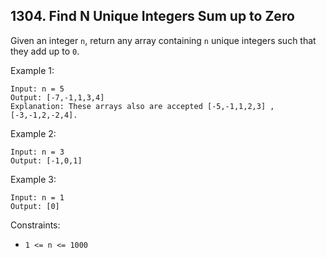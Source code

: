 ## 1304. Find N Unique Integers Sum up to Zero

Given an integer `n`, return any array containing `n` unique integers such that they add up to `0`.

Example 1:

```
Input: n = 5
Output: [-7,-1,1,3,4]
Explanation: These arrays also are accepted [-5,-1,1,2,3] , [-3,-1,2,-2,4].
```

Example 2:

```
Input: n = 3
Output: [-1,0,1]
```

Example 3:

```
Input: n = 1
Output: [0]
```

Constraints:

- `1 <= n <= 1000`
